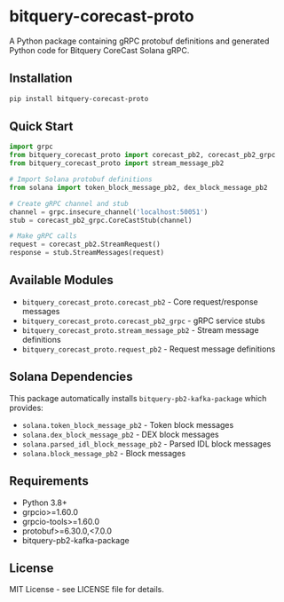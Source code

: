 # bitquery-corecast-proto

A Python package containing gRPC protobuf definitions and generated Python code for Bitquery CoreCast Solana gRPC.

## Installation

```bash
pip install bitquery-corecast-proto
```

## Quick Start

```python
import grpc
from bitquery_corecast_proto import corecast_pb2, corecast_pb2_grpc
from bitquery_corecast_proto import stream_message_pb2

# Import Solana protobuf definitions
from solana import token_block_message_pb2, dex_block_message_pb2

# Create gRPC channel and stub
channel = grpc.insecure_channel('localhost:50051')
stub = corecast_pb2_grpc.CoreCastStub(channel)

# Make gRPC calls
request = corecast_pb2.StreamRequest()
response = stub.StreamMessages(request)
```

## Available Modules

- `bitquery_corecast_proto.corecast_pb2` - Core request/response messages
- `bitquery_corecast_proto.corecast_pb2_grpc` - gRPC service stubs
- `bitquery_corecast_proto.stream_message_pb2` - Stream message definitions
- `bitquery_corecast_proto.request_pb2` - Request message definitions

## Solana Dependencies

This package automatically installs `bitquery-pb2-kafka-package` which provides:
- `solana.token_block_message_pb2` - Token block messages
- `solana.dex_block_message_pb2` - DEX block messages
- `solana.parsed_idl_block_message_pb2` - Parsed IDL block messages
- `solana.block_message_pb2` - Block messages

## Requirements

- Python 3.8+
- grpcio>=1.60.0
- grpcio-tools>=1.60.0
- protobuf>=6.30.0,<7.0.0
- bitquery-pb2-kafka-package

## License

MIT License - see LICENSE file for details.
